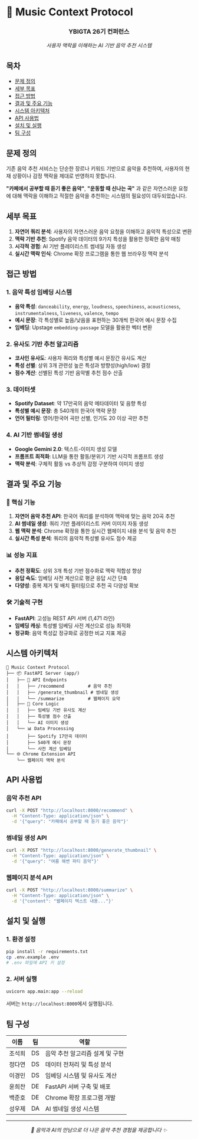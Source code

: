 # 🎵 Music Context Protocol

<div align="center">
<h3>YBIGTA 26기 컨퍼런스</h3>

<em>사용자 맥락을 이해하는 AI 기반 음악 추천 시스템</em>

</div>

## 목차
- [문제 정의](#문제-정의)
- [세부 목표](#세부-목표)
- [접근 방법](#접근-방법)
- [결과 및 주요 기능](#결과-및-주요-기능)
- [시스템 아키텍처](#시스템-아키텍처)
- [API 사용법](#api-사용법)
- [설치 및 실행](#설치-및-실행)
- [팀 구성](#팀-구성)

## 문제 정의

기존 음악 추천 서비스는 단순한 장르나 키워드 기반으로 음악을 추천하여, 사용자의 현재 상황이나 감정 맥락을 제대로 반영하지 못합니다.

**"카페에서 공부할 때 듣기 좋은 음악"**, **"운동할 때 신나는 곡"** 과 같은 자연스러운 요청에 대해 맥락을 이해하고 적절한 음악을 추천하는 시스템의 필요성이 대두되었습니다.

## 세부 목표

1. **자연어 쿼리 분석**: 사용자의 자연스러운 음악 요청을 이해하고 음악적 특성으로 변환
2. **맥락 기반 추천**: Spotify 음악 데이터의 9가지 특성을 활용한 정확한 음악 매칭
3. **시각적 경험**: AI 기반 플레이리스트 썸네일 자동 생성
4. **실시간 맥락 인식**: Chrome 확장 프로그램을 통한 웹 브라우징 맥락 분석

## 접근 방법

### 1. 음악 특성 임베딩 시스템
- **음악 특성**: `danceability`, `energy`, `loudness`, `speechiness`, `acousticness`, `instrumentalness`, `liveness`, `valence`, `tempo`
- **예시 문장**: 각 특성별로 높음/낮음을 표현하는 30개씩 한국어 예시 문장 수집
- **임베딩**: Upstage `embedding-passage` 모델을 활용한 벡터 변환

### 2. 유사도 기반 추천 알고리즘
- **코사인 유사도**: 사용자 쿼리와 특성별 예시 문장간 유사도 계산
- **특성 선별**: 상위 3개 관련성 높은 특성과 방향성(high/low) 결정
- **점수 계산**: 선별된 특성 기반 음악별 추천 점수 산출

### 3. 데이터셋
- **Spotify Dataset**: 약 17만곡의 음악 메타데이터 및 음향 특성
- **특성별 예시 문장**: 총 540개의 한국어 맥락 문장
- **언어 필터링**: 영어/한국어 곡만 선별, 인기도 20 이상 곡만 추천

### 4. AI 기반 썸네일 생성
- **Google Gemini 2.0**: 텍스트-이미지 생성 모델
- **프롬프트 최적화**: LLM을 통한 활동/분위기 기반 시각적 프롬프트 생성
- **맥락 분석**: 구체적 활동 vs 추상적 감정 구분하여 이미지 생성

## 결과 및 주요 기능

### 🎯 핵심 기능
1. **자연어 음악 추천 API**: 한국어 쿼리를 분석하여 맥락에 맞는 음악 20곡 추천
2. **AI 썸네일 생성**: 쿼리 기반 플레이리스트 커버 이미지 자동 생성
3. **웹 맥락 분석**: Chrome 확장을 통한 실시간 웹페이지 내용 분석 및 음악 추천
4. **실시간 특성 분석**: 쿼리의 음악적 특성별 유사도 점수 제공

### 📊 성능 지표
- **추천 정확도**: 상위 3개 특성 기반 점수화로 맥락 적합성 향상
- **응답 속도**: 임베딩 사전 계산으로 평균 응답 시간 단축
- **다양성**: 중복 제거 및 배치 필터링으로 추천 곡 다양성 확보

### 🛠️ 기술적 구현
- **FastAPI**: 고성능 REST API 서버 (1,471 라인)
- **임베딩 캐싱**: 특성별 임베딩 사전 계산으로 성능 최적화
- **정규화**: 음악 특성값 정규화로 공정한 비교 지표 제공

## 시스템 아키텍처

```
🎵 Music Context Protocol
├── 📦 FastAPI Server (app/)
│   ├── 🔌 API Endpoints
│   │   ├── /recommend         # 음악 추천
│   │   ├── /generate_thumbnail # 썸네일 생성
│   │   └── /summarize         # 웹페이지 요약
│   ├── 🧠 Core Logic
│   │   ├── 임베딩 기반 유사도 계산
│   │   ├── 특성별 점수 산출
│   │   └── AI 이미지 생성
│   └── 📊 Data Processing
│       ├── Spotify 17만곡 데이터
│       ├── 540개 예시 문장
│       └── 사전 계산 임베딩
└── 🌐 Chrome Extension API
    └── 웹페이지 맥락 분석
```

## API 사용법

### 음악 추천 API
```bash
curl -X POST "http://localhost:8000/recommend" \
  -H "Content-Type: application/json" \
  -d '{"query": "카페에서 공부할 때 듣기 좋은 음악"}'
```

### 썸네일 생성 API
```bash
curl -X POST "http://localhost:8000/generate_thumbnail" \
  -H "Content-Type: application/json" \
  -d '{"query": "여름 해변 파티 음악"}'
```

### 웹페이지 분석 API
```bash
curl -X POST "http://localhost:8000/summarize" \
  -H "Content-Type: application/json" \
  -d '{"content": "웹페이지 텍스트 내용..."}'
```

## 설치 및 실행

### 1. 환경 설정
```bash
pip install -r requirements.txt
cp .env.example .env
# .env 파일에 API 키 설정
```

### 2. 서버 실행
```bash
uvicorn app.main:app --reload
```

서버는 `http://localhost:8000`에서 실행됩니다.

## 팀 구성

|이름|팀|역할|
|-|-|-|
|조석희|DS|음악 추천 알고리즘 설계 및 구현|
|정다연|DS|데이터 전처리 및 특성 분석|
|이경민|DS|임베딩 시스템 및 유사도 계산|
|윤희찬|DE|FastAPI 서버 구축 및 배포|
|백준호|DE|Chrome 확장 프로그램 개발|
|성우제|DA|AI 썸네일 생성 시스템|

---

<div align="center">
<em>🎵 음악과 AI의 만남으로 더 나은 음악 추천 경험을 제공합니다 ✨</em>
</div>